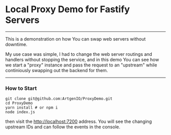 # Local Proxy Demo for Fastify Servers

---

This is a demonstration on how You can swap web servers without downtime.

My use case was simple, I had to change the web server routings and handlers without stopping the service, and in this demo You can see how we start a "proxy" instance and pass the request to an "upstream" while continiously swapping out the backend for them.

---

### How to Start

```
git clone git@github.com:ArtgenIO/ProxyDemo.git
cd ProxyDemo
yarn install # or npm i
node index.js
```

then visit the [http://localhost:7200](http://localhost:7200) address. You will see the changing upstream IDs and can follow the events in the console.
